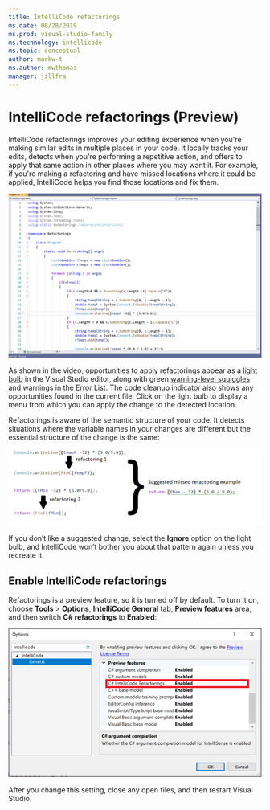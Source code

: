 ```yaml
---
title: IntelliCode refactorings
ms.date: 08/28/2019
ms.prod: visual-studio-family
ms.technology: intellicode
ms.topic: conceptual
author: markw-t
ms.author: mwthomas
manager: jillfra
---
```

# IntelliCode refactorings (Preview)

IntelliCode refactorings improves your editing experience when you're making similar edits in multiple places in your code. It locally tracks your edits, detects when you're performing a repetitive action, and offers to apply that same action in other places where you may want it. For example, if you're making a refactoring and have missed locations where it could be applied, IntelliCode helps you find those locations and fix them.

   ![Animation showing IntelliCode refactorings experience in Visual Studio](media/IntelliCodeRefactorings.gif)

As shown in the video, opportunities to apply refactorings appear as a [light bulb](/visualstudio/ide/quick-actions) in the Visual Studio editor, along with green [warning-level squiggles](/visualstudio/get-started/csharp/visual-studio-ide#popular-productivity-features) and warnings in the [Error List](/visualstudio/ide/reference/error-list-window). The [code cleanup indicator](/visualstudio/ide/find-and-fix-code-errors?#run-code-cleanup) also shows any opportunities found in the current file. Click on the light bulb to display a menu from which you can apply the change to the detected location.

Refactorings is aware of the semantic structure of your code. It detects situations where the variable names in your changes are different but the essential structure of the change is the same:

   ![Illustration of IntelliCode refactorings showing how repeated edits lead to finding other refactorings](media/refactorings-illustrated.png)

If you don’t like a suggested change, select the **Ignore** option on the light bulb, and IntelliCode won’t bother you about that pattern again unless you recreate it. 

## Enable IntelliCode refactorings
Refactorings is a preview feature, so it is turned off by default. 
To turn it on, choose **Tools** > **Options**, **IntelliCode General** tab, **Preview features** area, and then switch **C# refactorings** to **Enabled**:

  ![Tools-Options showing the IntelliCode General tab with refactorings turned on](media/refactorings-toolsoptions.png)

After you change this setting, close any open files, and then restart Visual Studio.
